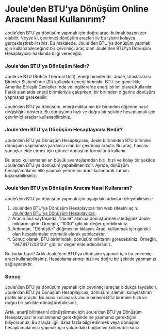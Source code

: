 Joule'den BTU'ya Dönüşüm Online Aracını Nasıl Kullanırım?
=========================================================

Joule'den BTU'ya dönüşüm yapmak için doğru aracı bulmak bazen zor olabilir. Neyse ki, çevrimiçi dönüşüm araçları ile bu işlemi kolayca gerçekleştirebilirsiniz. Bu makalede, Joule'den BTU'ya dönüşüm yapmak için kullanabileceğiniz bir çevrimiçi araç olan Joule'den BTU'ya Dönüşüm Hesaplayıcısı hakkında bilgi vereceğiz.

### Joule'den BTU'ya Dönüşüm Nedir?

Joule ve BTU (British Thermal Unit), enerji birimleridir. Joule, Uluslararası Birimler Sistemi'nde (SI) kullanılan enerji birimidir. BTU ise genellikle Amerika Birleşik Devletleri'nde ve İngiltere'de enerji birimi olarak kullanılır. Farklı alanlarda enerji birimleriyle çalışırken, bir birimden diğerine dönüşüm yapmanız gerekebilir.

Joule'den BTU'ya dönüşüm, enerji miktarının bir birimden diğerine nasıl değiştiğini gösterir. Bu dönüşümü hızlı ve doğru bir şekilde hesaplamak için çevrimiçi araçlar kullanabilirsiniz.

### Joule'den BTU'ya Dönüşüm Hesaplayıcısı Nedir?

Joule'den BTU'ya Dönüşüm Hesaplayıcısı, Joule biriminden BTU birimine dönüşüm yapmanıza yardımcı olan bir çevrimiçi araçtır. Bu araç, hassas sonuçlar elde etmek için güncel dönüşüm formülünü kullanır.

Bu aracı kullanmanın en büyük avantajlarından biri, hızlı ve kolay bir şekilde Joule'den BTU'ya dönüşüm yapabilmenizdir. Ayrıca, dönüşüm hesaplamalarını elle yapmak yerine bu aracı kullanarak zaman kazanabilirsiniz.

### Joule'den BTU'ya Dönüşüm Aracını Nasıl Kullanırım?

Joule'den BTU'ya dönüşüm yapmak için aşağıdaki adımları izleyebilirsiniz:

1. Joule'den BTU'ya Dönüşüm Hesaplayıcısı'nın web sitesini açın: [Joule'dan BTU'ya Dönüşüm Hesaplayıcısı](https://www.onlinecalculatorsfree.com/tr/convert/joules-to-btu.html).
2. Aracın ana sayfasında, "Joule" alanına dönüştürmek istediğiniz Joule miktarını girin. Örneğin, "1000" gibi bir değer girebilirsiniz.
3. Ardından, "Dönüştür" düğmesine tıklayın. Aracı kullanmak için gerekli olan hesaplamalar otomatik olarak yapılacaktır.
4. Sonuç olarak, BTU birimindeki dönüşüm miktarını göreceksiniz. Örneğin, "947.8171203133" gibi bir değer elde edebilirsiniz.

Bu kadar basit! Artık Joule'den BTU'ya dönüşüm yapmak için bu çevrimiçi aracı kullanabilirsiniz. Hesaplamalarınızı hızlı ve doğru bir şekilde yapmanızı sağlayacaktır.

### Sonuç

Joule'den BTU'ya dönüşüm yapmak için çevrimiçi araçlar oldukça faydalıdır. Joule'dan BTU'ya Dönüşüm Hesaplayıcısı, dönüşüm işlemini kolaylaştıran pratik bir araçtır. Bu aracı kullanarak Joule birimini BTU birimine hızlı ve doğru bir şekilde dönüştürebilirsiniz.

Artık, enerji birimlerini dönüştürmek için Joule'den BTU'ya Dönüşüm Hesaplayıcısı'nı kullanmanız gerektiğinde ne yapmanız gerektiğini biliyorsunuz. Bu araçla ilgili daha fazla bilgi edinmek veya dönüşüm hesaplamalarınızı yapmak için yukarıdaki bağlantıyı kullanabilirsiniz.